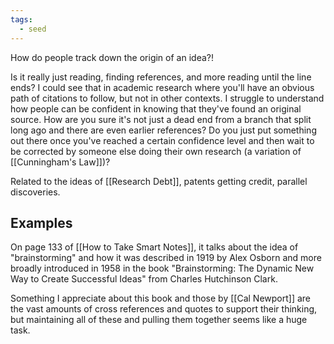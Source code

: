```yaml
---
tags:
  - seed
---
```

How do people track down the origin of an idea?!

Is it really just reading, finding references, and more reading until the line ends? I could see that in academic research where you'll have an obvious path of citations to follow, but not in other contexts. I struggle to understand how people can be confident in knowing that they've found an original source. How are you sure it's not just a dead end from a branch that split long ago and there are even earlier references? Do you just put something out there once you've reached a certain confidence level and then wait to be corrected by someone else doing their own research (a variation of [[Cunningham's Law]])?

Related to the ideas of [[Research Debt]], patents getting credit, parallel discoveries.
## Examples

On page 133 of [[How to Take Smart Notes]], it talks about the idea of "brainstorming" and how it was described in 1919 by Alex Osborn and more broadly introduced in 1958 in the book "Brainstorming: The Dynamic New Way to Create Successful Ideas" from Charles Hutchinson Clark.

Something I appreciate about this book and those by [[Cal Newport]] are the vast amounts of cross references and quotes to support their thinking, but maintaining all of these and pulling them together seems like a huge task.